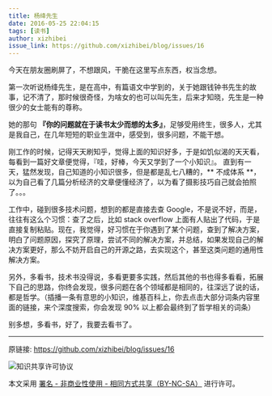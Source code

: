 ```yaml
---
title: 杨绛先生
date: 2016-05-25 22:04:15
tags: [读书]
author: xizhibei
issue_link: https://github.com/xizhibei/blog/issues/16
---
```

今天在朋友圈刷屏了，不想跟风，干脆在这里写点东西，权当念想。

第一次听说杨绛先生，是在高中，有篇语文中学到的，关于她跟钱钟书先生的故事，记不清了，那时候很奇怪，为啥女的也可以叫先生，后来才知晓，先生是一种很少的女士能有的尊称。

她的那句 **『你的问题就在于读书太少而想的太多』**，足够受用终生，很多人，尤其是我自己，在几年短短的职业生涯中，感受到，很多问题，不能干想。

刚工作的时候，记得天天刷知乎，觉得上面的知识好多，于是如饥似渴的天天看，每看到一篇好文章便觉得，『哇，好棒，今天又学到了一个小知识』。
直到有一天，猛然发现，自己知道的小知识很多，但是都是乱七八糟的，** 不成体系 **，以为自己看了几篇分析经济的文章便懂经济了，以为看了摄影技巧自己就会拍照了。。。

工作中，碰到很多技术问题，想到的都是直接去查 Google，不是说不好，而是，往往有这么个习惯：查了之后，比如 stack overflow 上面有人贴出了代码，于是直接复制粘贴。现在，我觉得，好习惯在于你遇到了某个问题，查到了解决方案，明白了问题原因，探究了原理，尝试不同的解决方案，并总结，如果发现自己的解决方案更好，那么不妨开启自己的开源之路，去实现这个，甚至这类问题的通用性解决方案。

另外，多看书，技术书没得说，多看更要多实践，然后其他的书也得多看看，拓展下自己的思路，你终会发现，很多问题在各个领域都是相同的，往深远了说的话，都是哲学。（插播一条有意思的小知识，维基百科上，你去点击大部分词条内容里面的链接，来个深度搜索，你会发现 90% 以上都会最终到了哲学相关的词条）

别多想，多看书，好了，我要去看书了。


***
原链接: https://github.com/xizhibei/blog/issues/16

![知识共享许可协议](https://i.creativecommons.org/l/by-nc-sa/4.0/88x31.png "署名 - 非商业性使用 - 相同方式共享（BY-NC-SA）")

本文采用 [署名 - 非商业性使用 - 相同方式共享（BY-NC-SA）](https://creativecommons.org/licenses/by-nc-sa/4.0/deed.zh) 进行许可。
